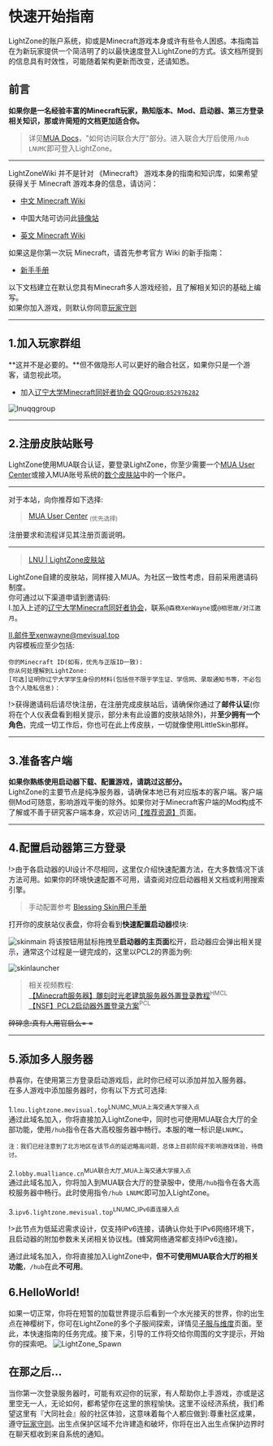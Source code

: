 # 快速开始指南

LightZone的账户系统，抑或是Minecraft游戏本身或许有些令人困惑。本指南旨在为新玩家提供一个简洁明了的以最快速度登入LightZone的方式。该文档所提到的信息具有时效性，可能随着架构更新而改变，还请知悉。

## 前言

**如果你是一名经验丰富的Minecraft玩家，熟知版本、Mod、启动器、第三方登录相关知识，那或许简短的文档更加适合你。**

> 详见[MUA Docs](https://docs.mualliance.cn/zh/dev/union/lobby)，"如何访问联合大厅"部分。进入联合大厅后使用`/hub LNUMC`即可登入LightZone。

- - -

LightZoneWiki 并不是针对 《Minecraft》 游戏本身的指南和知识库，如果希望获得关于 Minecraft 游戏本身的信息，请访问：

*   [中文 Minecraft Wiki](https://minecraft-zh.gamepedia.com/)
  - 中国大陆可访问此[镜像站](https://wiki.biligame.com/mc)
*   [英文 Minecraft Wiki](http://minecraft.gamepedia.com/Minecraft_Wiki)

如果这是你第一次玩 Minecraft，请首先参考官方 Wiki 的新手指南：

*   [新手手册](https://wiki.biligame.com/mc/%E6%95%99%E7%A8%8B/%E8%8F%9C%E9%B8%9F%E6%89%8B%E5%86%8C)

以下文档建立在默认您具有Minecraft多人游戏经验，且了解相关知识的基础上编写。  
如果你加入游戏，则默认你同意[玩家守则](policy/rules.md)
- - -

## 1.加入玩家群组

**这并不是必要的。**但不做隐形人可以更好的融合社区，如果你只是一个游客，请忽视此项。
* 加入[辽宁大学Minecraft同好者协会 QQGroup:`852976282`](https://qm.qq.com/cgi-bin/qm/qr?_wv=1027&k=ZPfzlTX2aMqN_Ty1J5zYUJWjo_IHRc-M&authKey=ZndmENRvqmnGOaOS9DfW3qDnx85lSBGINmxZgfPEpzvme22BZ7wkBdZWDktSDRfs&noverify=0&group_code=852976282)  

<!-- ![lnuqqgroup](../assets/lnuqqgroup.webp) -->
![lnuqqgroup](https://gcore.jsdelivr.net/gh/XenWayne/sitefile@master/web/lightzoneweb/assets/lnuqqgroup.webp)
- - -

## 2.注册皮肤站账号

LightZone使用MUA联合认证，要登录LightZone，你至少需要一个[MUA User Center](https://skin.mualliance.ltd/)或接入MUA账号系统的[数个皮肤站](https://docs.mualliance.cn/zh/dev/union/lobby)中的一个账户。

- - -
对于本站，向你推荐如下选择:
>[MUA User Center](//skin.mualliance.ltd) <sub>(优先选择)</sub>  

注册要求和流程详见其注册页面说明。

- - -

>[LNU | LightZone皮肤站](//mcskin.mevisual.top)  

LightZone自建的皮肤站，同样接入MUA。为社区一致性考虑，目前采用邀请码制度。  
你可通过以下渠道申请到邀请码:  
Ⅰ.加入上述的[辽宁大学Minecraft同好者协会](https://qm.qq.com/cgi-bin/qm/qr?_wv=1027&k=ZPfzlTX2aMqN_Ty1J5zYUJWjo_IHRc-M&authKey=ZndmENRvqmnGOaOS9DfW3qDnx85lSBGINmxZgfPEpzvme22BZ7wkBdZWDktSDRfs&noverify=0&group_code=852976282)，联系`@森稳XenWayne`或`@相思故/对江邀月`。  

Ⅱ.邮件至xenwayne@mevisual.top  
内容模板应至少包括:  
```
你的Minecraft ID(如有，优先与正版ID一致):  
你从何处理解到LightZone:
[可选]证明你辽宁大学学生身份的材料(包括但不限于学生证、学信网、录取通知书等，不必包含个人隐私信息)：
```
!>获得邀请码后请尽快注册，在注册完成皮肤站后，请确保你通过了**邮件认证**(你将在个人仪表盘看到相关提示，部分未有此设置的皮肤站除外)，并**至少拥有一个角色**，完成一切工作后，你也可在此上传皮肤，一切就像使用LittleSkin那样。

- - -

## 3.准备客户端
**如果你熟练使用启动器下载、配置游戏，请跳过这部分。**  
LightZone的主要节点是纯净服务器，请确保本地已有对应版本的客户端。客户端侧Mod可随意，影响游戏平衡的除外。如果你对于Minecraft客户端的Mod构成不了解或不善于研究客户端本身，欢迎访问[【推荐资源】](wiki/resources.md)页面。

- - -

## 4.配置启动器第三方登录

!>由于各启动器的UI设计不尽相同，这里仅介绍快速配置方法，在大多数情况下该方法可用。如果你的环境快速配置不可用，请查阅对应启动器相关文档或利用搜索引擎。

>手动配置参考 [Blessing Skin用户手册](https://blessing.netlify.app/yggdrasil-api/authlib-injector.html)

打开你的皮肤站仪表盘，你将会看到**快速配置启动器**模块:  

<!-- ![skinmain](../assets/skinmain.webp) -->
![skinmain](https://gcore.jsdelivr.net/gh/XenWayne/sitefile@master/web/lightzoneweb/assets/skinmain.webp)
将该按钮用鼠标拖拽至**启动器的主页面**松开，启动器应会弹出相关提示，通常这个过程是一键完成的，这里以PCL2的界面为例:  

<!-- ![skinlauncher](../assets/skinlauncher.webp) -->
![skinlauncher](https://gcore.jsdelivr.net/gh/XenWayne/sitefile@master/web/lightzoneweb/assets/skinlauncher.webp)

>相关视频教程:  
[【Minecraft服务器】雕刻时光老建筑服务器外置登录教程](https://www.bilibili.com/video/BV18X4y1x7Pp/?share_source=copy_web&vd_source=7a6cb213a314151b2df861c13e2bc2d3)<sup>HMCL</sup>  
[【NSF】PCL2启动器外置登录方案](https://www.bilibili.com/video/BV15Y411j7B7/)<sup>PCL</sup>  

~~碎碎念:真有人用官启么= =~~
- - -

## 5.添加多人服务器
恭喜你，在使用第三方登录启动游戏后，此时你已经可以添加并加入服务器。  
在多人游戏中添加服务器时，你有以下方式可选择:  

1.`lnu.lightzone.mevisual.top`<sup>LNUMC_MUA上海交通大学接入点</sup>  
通过此域名加入，你将直接加入LightZone中，同时也可使用MUA联合大厅的全部功能，使用`/hub`指令在各大高校服务器中畅行。本服的唯一标识是`LNUMC`。  

<small>注：我们已经注意到了北方地区在该节点的延迟略高问题，总体上目前阶段不影响游戏体验，待商讨。</small> 

2.`lobby.mualliance.cn`<sup>MUA联合大厅_MUA上海交通大学接入点</sup>  
通过此域名加入，你将加入到MUA联合大厅的登录服中，使用`/hub`指令在各大高校服务器中畅行。此时使用指令`/hub LNUMC`即可加入LightZone。  

3.`ipv6.lightzone.mevisual.top`<sup>LNUMC_IPv6直连接入点</sup>  

!>此节点为低延迟需求设计，仅支持IPv6连接，请确认你处于IPv6网络环境下，且启动器的附加参数未关闭相关协议栈。(蜂窝网络通常都支持IPv6连接)。  

通过此域名加入，你将直接加入LightZone中，**但不可使用MUA联合大厅的相关功能**，`/hub`在此**不可用**。 

## 6.HelloWorld!

如果一切正常，你将在短暂的加载世界提示后看到一个水光接天的世界，你的出生点在神樱树下，你可在LightZone的多个子服间探索，详情见[子服与维度](wiki/server-world.md)页面。至此，本快速指南的任务完成。接下来，引导的工作将交给你周围的文字提示，开始你的探索吧。
![LightZone_Spawn](https://gcore.jsdelivr.net/gh/XenWayne/sitefile@master/web/lightzoneweb/assets/feature_bg.webp)

## 在那之后...

当你第一次登录服务器时，可能有欢迎你的玩家，有人帮助你上手游戏，亦或是这里空无一人，无论如何，都希望你在这里的旅程愉快。这里不设经济系统，我们希望这里有『大同社会』般的社区体验，这意味着每个人都应做到:尊重社区成果，遵守[玩家守则](policy/rules.md)。出生点保护区域不允许建造和破坏，你将在出入出生点保护边界时在聊天框收到来自系统的通知。
